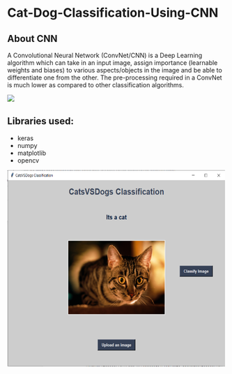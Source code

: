 # Cat-Dog-Classification-Using-CNN

## About CNN
<p>A Convolutional Neural Network (ConvNet/CNN) is a Deep Learning algorithm which can take in an input image, assign importance (learnable weights and biases) to various aspects/objects in the image and be able to differentiate one from the other. The pre-processing required in a ConvNet is much lower as compared to other classification algorithms.</p>

![](cnn.png)

## Libraries used:<br>
<ul>
<li>keras</li>
<li>numpy</li>
<li>matplotlib</li>
<li>opencv</li>
</ul>

<img src="gui.PNG" width="500" height="450">
